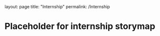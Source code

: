 <html lang="en-US">

<head>
    <meta charset='utf-8'>
    <meta http-equiv= "X-UA-Compatible" content="IE=edge">
    <meta name="viewport" content="width=device-width,maximum-scale=2">
    layout: page
    title: "Internship"
    permalink: /Internship

</head> 

<body>

<h1> Placeholder for internship storymap </h1>



</body>
</html>

